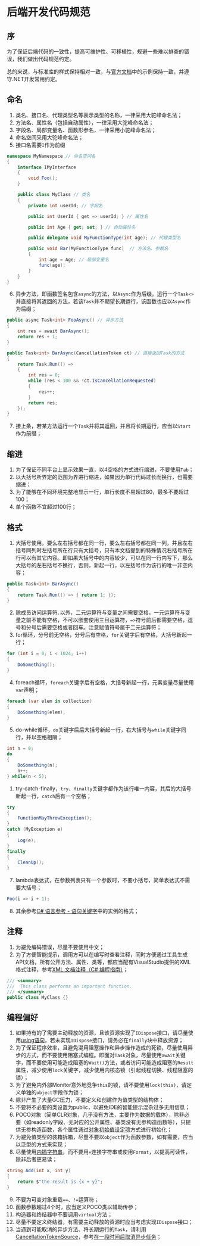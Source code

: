 # 后端开发代码规范

## 序

为了保证后端代码的一致性，提高可维护性、可移植性，规避一些难以排查的错误，我们做出代码规范约定。

总的来说，与标准库的样式保持相对一致，与[官方文档](https://docs.microsoft.com/zh-cn/dotnet/csharp/language-reference/)中的示例保持一致，并遵守.NET开发常用约定。

## 命名

1. 类名、接口名、代理类型名等表示类型的名称，一律采用大驼峰命名法；
2. 方法名、属性名（包括自动属性），一律采用大驼峰命名法；
3. 字段名、局部变量名、函数形参名，一律采用小驼峰命名法；
4. 命名空间采用大驼峰命名法；
5. 接口名需要`I`作为前缀
```C#
namespace MyNamespace // 命名空间名
{
    interface IMyInterface
    {
        void Foo();
    }

    public class MyClass // 类名
    {
        private int userId; // 字段名

        public int UserId { get => userId; } // 属性名

        public int Age { get; set; } // 自动属性名

        public delegate void MyFunctionType(int age); // 代理类型名

        public void Bar(MyFunctionType func)  // 方法名、参数名
        {
            int age = Age; // 局部变量名
            func(age);
        }
    }
}
```
6. 异步方法，即函数签名包含`async`的方法，以`Async`作为后缀。运行一个`Task<>`并直接将其返回的方法，若该`Task`并不期望长期运行，该函数也应以`Async`作为后缀；
``` C#
public async Task<int> FooAsync() // 异步方法
{
    int res = await BarAsync();
    return res + 1;
}

public Task<int> BarAsync(CancellationToken ct) // 直接返回Task的方法
{
    return Task.Run(() => 
    { 
        int res = 0;
        while (res < 100 && !ct.IsCancellationRequested)
        {
            res++;
        }
        return res;
    });
}
```
7. 接上条，若某方法运行一个`Task`并将其返回，并且将长期运行，应当以`Start`作为前缀；

## 缩进

1. 为了保证不同平台上显示效果一直，以4空格的方式进行缩进，不要使用`Tab`；
2. 以大括号所界定的范围为界进行缩进，如果因为单行代码过长而换行，也需要缩进；
3. 为了能够在不同环境完整地显示一行，单行长度不易超过80，最多不要超过100；
4. 单个函数不宜超过100行；

## 格式

1. 大括号使用。要么左右括号都在同一行，要么左右括号都在同一列，并且左右括号同列时左括号所在行只有大括号，只有本文档提到的特殊情况右括号所在行可以有其它内容。即如果大括号中的内容较少，可以在同一行内写下，那么大括号的左右括号不换行，否则，新起一行，以左括号作为该行的唯一非空内容；
```C#
public Task<int> BarAsync()
{
    return Task.Run(() => { return 1; });
}
```
2. 除成员访问运算符`.`以外，二元运算符与变量之间需要空格，一元运算符与变量之前不能有空格，不可以嵌套使用三目运算符，`=>`符号前后都需要空格，逗号和分号后需要空格或者回车。注意赋值符号属于二元运算符；
3. for循环，分号前无空格，分号后有空格，`for`关键字后有空格，大括号新起一行；
```C#
for (int i = 0; i < 1024; i++)
{
    DoSomething();
}
```
4. foreach循环，`foreach`关键字后有空格，大括号新起一行，元素变量尽量使用`var`声明；
```C#
foreach (var elem in collection)
{
    DoSomething(elem);
}
```
5. do-while循环，`do`关键字后后大括号新起一行，右大括号与`while`关键字同行，并以空格相隔；
```C#
int n = 0;
do
{
    DoSomething(n);
    n++;
} while(n < 5);
```
1. try-catch-finally，`try`、`finally`关键字都作为该行唯一内容，其后的大括号新起一行，`catch`后有一个空格；
```C#
try
{
    FunctionMayThrowException();
}
catch (MyException e)
{
    Log(e);
}
finally
{
    CleanUp();
}
```
7. lambda表达式，在参数列表只有一个参数时，不要小括号，简单表达式不需要大括号；
```C#
Foo(i => i + 1);
```
8. 其余参考[C# 语言参考 - 语句关键字](https://docs.microsoft.com/zh-cn/dotnet/csharp/language-reference/keywords/statement-keywords)中的实例的格式；

## 注释

1. 为避免编码错误，尽量不要使用中文；
2. 为了方便智能提示，调用方可以在编写时查看注释，同时方便通过工具生成API文档，所有公开方法、属性、类等，都应当配有VisualStudio提供的XML格式注释，参考[XML 文档注释（C# 编程指南）](https://docs.microsoft.com/zh-cn/dotnet/csharp/programming-guide/xmldoc/)；
```C#
/// <summary>
///  This class performs an important function.
/// </summary>
public class MyClass {}
```

## 编程偏好

1. 如果持有的了需要主动释放的资源，且该资源实现了`IDispose`接口，请尽量使用[using语句](https://docs.microsoft.com/zh-cn/dotnet/csharp/language-reference/keywords/using-statement)，若未实现`IDispose`接口，请务必在`finally`块中释放资源；
2. 为了保证程序效率，且避免混用阻塞操作和异步操作造成的死锁，尽量使用异步的方式，而不要使用阻塞式编程。即面对`Task`对象，尽量使用`await`关键字，而不要使用可能造成阻塞的`Wait()`方法，或者访问可能造成阻塞的`Result`属性，减少使用`lock`关键字，减少使用内核态锁（引起线程切换、线程阻塞的锁）；
3. 为了避免内外部Monitor意外地竞争`this`的锁，请不要使用`lock(this)`，请定义单独的`object`字段作为锁；
4. 除非产生了大量GC压力，不要定义和创建作为值类型的结构体；
5. 不要将不必要的类设置为public，以避免IDE的智能提示混杂过多无用信息；
6. POCO对象（简单CLR对象，几乎没有方法，主要作为数据的载体），除非必要（如readonly字段、无对应的公开属性、基类没有无参构造函数等），只提供无参构造函数，各个属性通过[对象初始值设定项](https://docs.microsoft.com/zh-cn/dotnet/csharp/programming-guide/classes-and-structs/how-to-initialize-objects-by-using-an-object-initializer)方式进行初始化；
7. 为避免值类型的装箱拆箱，尽量不要以`object`作为函数参数，如有需要，应当以泛型的方式来实现；
8. 尽量使用[内插字符串](https://docs.microsoft.com/zh-cn/dotnet/csharp/tutorials/string-interpolation)，而不要用`+`连接字符串或使用`Format`，以提高可读性，除非后者更易读；
```C#
string Add(int x, int y)
{
    return $"the result is {x + y}";
}
```
9.  不要为可变对象重载`==`、`!=`运算符；
10. 函数参数超过4个时，应当定义POCO类以辅助传参；
11. 构造器和终结器中不要调用`virtual`方法；
12. 尽量不要定义终结器，有需要主动释放的资源时应当考虑实现`IDispose`接口；
13. 当遇到可能取消的异步方法、将长期运行的`Task`，请利用[CancellationTokenSource](https://docs.microsoft.com/zh-cn/dotnet/api/system.threading.cancellationtokensource?view=net-5.0)，参考[在一段时间后取消异步任务](https://docs.microsoft.com/zh-cn/dotnet/csharp/programming-guide/concepts/async/cancel-async-tasks-after-a-period-of-time)；





